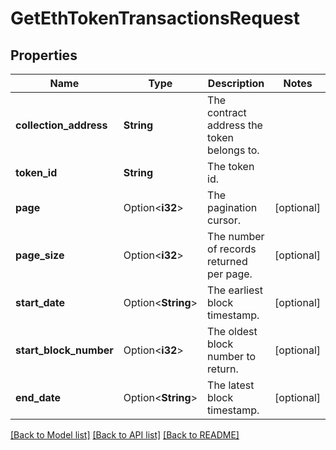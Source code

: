# GetEthTokenTransactionsRequest

## Properties

Name | Type | Description | Notes
------------ | ------------- | ------------- | -------------
**collection_address** | **String** | The contract address the token belongs to. | 
**token_id** | **String** | The token id. | 
**page** | Option<**i32**> | The pagination cursor. | [optional]
**page_size** | Option<**i32**> | The number of records returned per page. | [optional]
**start_date** | Option<**String**> | The earliest block timestamp. | [optional]
**start_block_number** | Option<**i32**> | The oldest block number to return. | [optional]
**end_date** | Option<**String**> | The latest block timestamp. | [optional]

[[Back to Model list]](../README.md#documentation-for-models) [[Back to API list]](../README.md#documentation-for-api-endpoints) [[Back to README]](../README.md)


